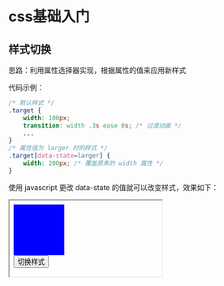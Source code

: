 # css基础入门

## 样式切换
思路：利用属性选择器实现，根据属性的值来应用新样式

代码示例：
```css
/* 默认样式 */
.target {
    width: 100px;
    transition: width .3s ease 0s; /* 过渡动画 */
    ...
}
/* 属性值为 larger 时的样式 */
.target[data-state=larger] {
    width: 200px; /* 覆盖原来的 width 属性 */
}
```

使用 javascript 更改 data-state 的值就可以改变样式，效果如下：
<iframe srcdoc='
<style type="text/css">
    .target {
    width: 100px;
    height: 100px;
    background-color: blue;
    /*
    使用transition添加属性的过渡动画
    属性值变化时有动画效果
    */
    transition: width .3s ease 0s;
    }
    .target[data-state=larger] {
        width: 200px;
    }
</style>
<div class="target" data-state="default"></div>
<button onclick="switchStyle()">切换样式</button>
<script>
    function switchStyle() {
        let tag = document.querySelector(".target");
        let state = tag.getAttribute("data-state");
        tag.setAttribute("data-state",
            (state == null || state === "default") ? "larger" : "default"
        );
    }
</script>'></iframe>